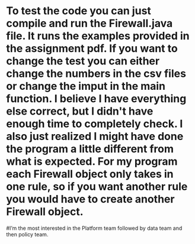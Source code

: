 # To test the code you can just compile and run the Firewall.java file. It runs the examples provided in the assignment pdf. If you want to change the test you can either change the numbers in the csv files or change the imput in the main function. I believe I have everything else correct, but I didn't have enough time to completely check. I also just realized I might have done the program a little different from what is expected. For my program each Firewall object only takes in one rule, so if you want another rule you would have to create another Firewall object.

#I’m the most interested in the Platform team followed by data team and then policy team.
